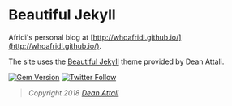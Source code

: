 # Beautiful Jekyll
Afridi's personal blog at [http://whoafridi.github.io/](http://whoafridi.github.io/).

The site uses the [Beautiful Jekyll](http://deanattali.com/beautiful-jekyll) theme provided by Dean Attali.

[![Gem Version](https://badge.fury.io/rb/beautiful-jekyll-theme.svg)](https://badge.fury.io/rb/beautiful-jekyll-theme)
[![Twitter Follow](https://img.shields.io/twitter/follow/Afridi.svg?style=social)](https://twitter.com/whoafridi)
> *Copyright 2018 [Dean Attali](https://deanattali.com)*

